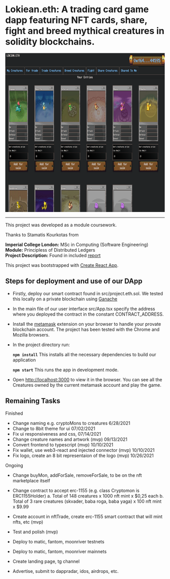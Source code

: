 # Lokiean.eth: A trading card game dapp featuring NFT cards, share, fight and breed mythical creatures in solidity blockchains.

<!-- <img src="./screenshots/fighting_tab.png" alt="" width="1000em" height="500em">
 -->
 <img src="./screenshots/project.eth.ss2.png" alt="" width="1000em" height="500em">

***

This project was developed as a module coursework.

Thanks to Stamatis Kourkotas from

**Imperial College London:** MSc in Computing (Software Engineering)<br />
**Module:** Principless of Distributed Ledgers<br />
**Project Description:** Found in included [report](./report.pdf)<br />

This project was bootstrapped with [Create React App](https://github.com/facebook/create-react-app).

## Steps for deployment and use of our DApp

- Firstly, deploy our smart contract found in src/project.eth.sol. We tested this locally on a private blockchain using [Ganache](https://www.trufflesuite.com/ganache)
- In the main file of our user interface src/App.tsx specify the address where you deployed the contract in the constant CONTRACT_ADDRESS.
- Install the [metamask](https://metamask.io/) extension on your browser to handle your provate blockchain account. The project has been tested with the Chrome and Mozilla browsers.
- In the project directory run:

    **`npm install`** This installs all the necessary dependencies to build our application
    
    **`npm start`** This runs the app in development mode.<br />

- Open [http://localhost:3000](http://localhost:3000) to view it in the browser. You can see all the Creatures owned by the current metamask account and play the game.

## Remaining Tasks

Finished
- Change naming e.g. cryptoMons to creatures 6/28/2021
- Change to 8bit theme for ui 07/02/2021
- Fix ui responsiveness and css, 07/14/2021
- Change creature names and artwork (mvp) 09/13/2021
- Convert frontend to typescript (mvp) 10/10/2021
- Fix wallet, use web3-react and injected connector (mvp) 10/10/2021
- Fix logo, create an 8 bit representaion of the logo (mvp) 10/26/2021

Ongoing
- Change buyMon, addForSale, removeForSale, to be on the nft marketplace itself
- Change contract to accept erc-1155 (e.g. class Cryptomon is ERC1155Holder)
    a. Total of 148 creatures x 1000 nft mint x $0,25 each
    b. Total of 3 rare creatures (skvader, baba roga, baba yaga) x 100 nft mint x $9.99
- Create account in nftTrade, create erc-1155 smart contract that will mint nfts, etc (mvp)

- Test and polish (mvp)

- Deploy to matic, fantom, moonriver testnets
- Deploy to matic, fantom, moonriver mainnets

- Create landing page, tg channel
- Advertise, submit to dappradar, idos, airdrops, etc. 

